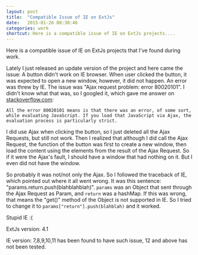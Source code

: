 ```yaml
---
layout: post
title:  "Compatible Issue of IE on ExtJs"
date:   2015-01-26 08:30:46
categories: work
shortcut: Here is a compatible issue of IE on ExtJs projects....
---
```

Here is a compatible issue of IE on ExtJs projects that I've found during work.

Lately I just released an update version of the project and here came the issue: A button didn't work on IE browser. When user clicked the button, it was expected to open a new window, however, it did not happen. An error was threw by IE. The issue was "Ajax request problem: error 80020101". I didn't know what that was, so I googled it, which gave me answer on [stackoverflow.com][source]: 

`All the error 80020101 means is that there was an error, of some sort, while evaluating JavaScript. If you load that JavaScript via Ajax, the evaluation process is particularly strict.`

I did use Ajax when clicking the button, so I just deleted all the Ajax Requests, but still not work. Then I realized that although I did call the Ajax Request, the function of the button was first to create a new window, then load the content using the elements from the result of the Ajax Request. So if it were the Ajax's fault, I should have a window that had nothing on it. But I even did not have the window. 

So probably it was not/not only the Ajax. So I followed the traceback of IE, which pointed out where it all went wrong. It was this sentence: "params.return.push(blahblahblah)". `params` was an Object that sent through the Ajax Request as Param, and `return` was a hashMap. If this was wrong, that means the "get()" method of the Object is not supported in IE. So I tried to change it to `params["return"].push(blahblah)`  and it worked. 

Stupid IE :(

ExtJs version: 4.1

IE version: 7,8,9,10,11 has been found to have such issue, 12 and above has not been tested.

[source]:http://stackoverflow.com/questions/10903989/could-not-complete-the-operation-due-to-error-80020101-ie